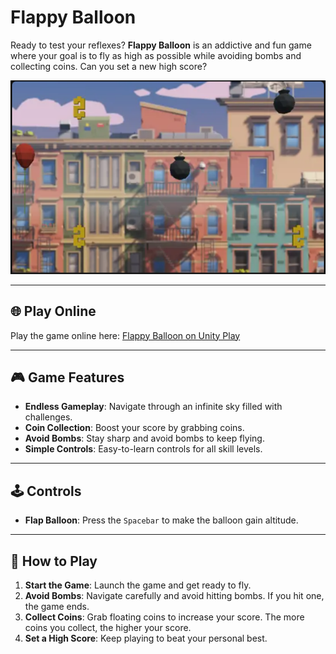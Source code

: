 # Flappy Balloon

Ready to test your reflexes? **Flappy Balloon** is an addictive and fun game where your goal is to fly as high as possible while avoiding bombs and collecting coins. Can you set a new high score?

![Flappy Balloon Game](./assets/Flappy_Balloon.png)

---

## 🌐 Play Online

Play the game online here: [Flappy Balloon on Unity Play](https://play.unity.com/en/games/bd59917b-2471-4422-8f78-f1574782066f/flappy-balloon)

---

## 🎮 Game Features

- **Endless Gameplay**: Navigate through an infinite sky filled with challenges.
- **Coin Collection**: Boost your score by grabbing coins.
- **Avoid Bombs**: Stay sharp and avoid bombs to keep flying.
- **Simple Controls**: Easy-to-learn controls for all skill levels.

---

## 🕹️ Controls

- **Flap Balloon**: Press the `Spacebar` to make the balloon gain altitude.

---

## 📖 How to Play

1. **Start the Game**: Launch the game and get ready to fly.
2. **Avoid Bombs**: Navigate carefully and avoid hitting bombs. If you hit one, the game ends.
3. **Collect Coins**: Grab floating coins to increase your score. The more coins you collect, the higher your score.
4. **Set a High Score**: Keep playing to beat your personal best.


